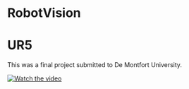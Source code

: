 # RobotVision

# UR5
This was a final project submitted to De Montfort University.


[![Watch the video](https://user-images.githubusercontent.com/87937713/144323725-0295c31e-b7c1-4390-bedd-d2d928fe9a95.PNG)](https://youtu.be/NXgRwXxxSPc)
